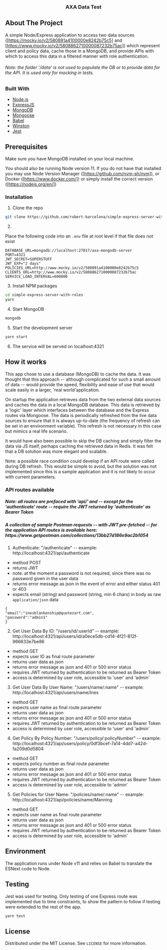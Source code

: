 
<p align="center">
 

  <h3 align="center">AXA Data Test</h3>




<!-- ABOUT THE PROJECT -->
## About The Project
  A simple Node/Express application to access two data sources ([https://mocky.io/v2/580891a4100000e8242b75c5] and [https://www.mocky.io/v2/5808862710000087232b75ac]) which represent client and policy data, cache those in a MongoDB, and provide APIs with which to access this data in a filtered manner with role authentication.
  
  <h6>Note: the folder '/data' is <i>not</i> used to populate the DB or to provide data for the API.  It is used only for mocking in tests.</h6>

### Built With

* [Node.js](https://nodejs.org/)
* [ExpressJS](https://expressjs.com/)
* [MongoDB](https://www.mongodb.com/)
* [Mongoose](https://mongoosejs.com/)
* [Babel](https://babeljs.io/)
* [Winston](https://github.com/winstonjs)
* [Jest](https://jestjs.io/)



<!-- GETTING STARTED -->
## Prerequisites
Make sure you have MongoDB installed on your local machine.

You should also be running Node version 11.  If you do not have that installed you may use Node Version Manager ([https://github.com/nvm-sh/nvm]), or Docker ([https://www.docker.com/]) or simply install the correct version ([https://nodejs.org/en/])


### Installation


1. Clone the repo
```sh
git clone https://github.com/robert-barcelona/simple-express-server-with-roles.git
```
2. 
Place the following code into an  `.env` file at root level if that file does not exist

```JS
DATABASE_URL=mongodb://localhost:27017/axa-mongodb-server
PORT=4321
JWT_SECRET=SUPERSTUFF
JWT_EXP="2 days"
POLICIES_URL=http://www.mocky.io/v2/580891a4100000e8242b75c5
CLIENTS_URL=http://www.mocky.io/v2/5808862710000087232b75ac
SERVICE_LOAD_INTERVAL=600000

```

3. Install NPM packages
```sh
cd simple-express-server-with-roles
yarn
```
4. Start MongoDB
```sh
mongodb
```
5. Start the development server
```sh
yarn start
```
6. The service will be served on localhost:4321



## How it works

<p>This app chose to use a database (MongoDB) to cache the data.  It was thought that this approach -- although complicated for such a small amount of data -- would provide the speed, flexibility and ease of use that would scale easily in a larger, 'real world'application.</p>


<p>On startup the application retrieves data from the two external data sources and caches the data in a local MongoDB database.  This data is retrieved by a 'logic' layer which interfaces between the database and the Express routes via Mongoose.  The data is periodically refreshed from the live data sources to ensure that it is always up-to-date (the frequency of refresh can be set in an environment variable).  This refresh is not necessary in this case but mimics a real life scenario. </p>
<p>It would have also been possible to skip the DB caching and simply filter the data via JS itself, perhaps caching the retrieved data in Redis.  It was felt that a DB solution was more elegant and scalable.</p>

<p>Note: a possible race condition could develop if an API route were called during DB refresh.  This would be simple to avoid, but the solution was not implemented since this is a sample application and it is not likely to occur with current parameters. </p>

### API routes available

<h5>Note: all routes are prefaced with 'api/' and -- except for the 'authenticate' route -- require the JWT returned by 'authenticate' as Bearer Token</h5>

<h5>A collection of sample Postman requests -- with JWT pre-fetched -- for the application API routes is available here: https://www.getpostman.com/collections/13bb27d186e9ac2b1054</h5>

1. Authenticate: "/authenticate" -- example: http://localhost:4321/api/authenticate
- method POST
- returns JWT
- note: at the moment a password is not required, since there was no password given in the user data
- returns error message as json in the event of error and either status 401 or 403
- expects email (string) and password (string, min 6 chars) in body as raw `application/json` data
```JS
{
"email":"inesblankenship@quotezart.com",
"password":"admin1"
}	
```


2. Get User Data By ID: "/users/id/:userId" -- example: http://localhost:4321/api/users/id/a0ece5db-cd14-4f21-812f-966633e7be86
- method GET
- expects user ID as final route parameter
- returns user data as json
- returns error message as json and 401 or 500 error status
- requires JWT returned by authentication to be returned as Bearer Token
- access is determined by user role, accessible to 'user' and 'admin'


3. Get User Data By User Name: "/users/name/:name"  -- example: http://localhost:4321/api/users/name/Ines
- method GET
- expects user name as final route parameter
- returns user data as json
- returns error message as json and 401 or 500 error status
- requires JWT returned by authentication to be returned as Bearer Token
- access is determined by user role, accessible to 'user' and 'admin'


4. Get Policy By Policy Number: "/users/policy/:policyNumber"  -- example: http://localhost:4321/api/users/policy/0df3bcef-7a14-4dd7-a42d-fa209d0d5804
- method GET
- expects policy number as final route parameter
- returns user data as json
- returns error message as json and 401 or 500 error status
- requires JWT returned by authentication to be returned as Bearer Token
- access is determined by user role, accessible to  'admin'


5. Get Policies for User Name: "/policies/name/:name"  -- example: http://localhost:4321/api/policies/name/Manning
- method GET
- expects user name as final route parameter
- returns user data as json
- returns error message as json and 401 or 500 error status
- requires JWT returned by authentication to be returned as Bearer Token
- access is determined by user role, accessible to  'admin'

## Environment

The application runs under Node v11 and relies on Babel to translate the ESNext code to Node.  


## Testing


<p>Jest was used for testing.  Only testing of one Express route was implemented due to time constraints, to show the pattern to follow if testing were extended to the rest of the app. 
</p>

```sh
yarn test
```

<!-- LICENSE -->
## License

Distributed under the MIT License. See `LICENSE` for more information.




